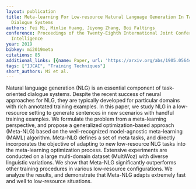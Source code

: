 ```yaml
---
layout: publication
title: Meta-learning For Low-resource Natural Language Generation In Task-oriented
  Dialogue Systems
authors: Fei Mi, Minlie Huang, Jiyong Zhang, Boi Faltings
conference: Proceedings of the Twenty-Eighth International Joint Conference on Artificial
  Intelligence
year: 2019
bibkey: mi2019meta
citations: 85
additional_links: [{name: Paper, url: 'https://arxiv.org/abs/1905.05644'}]
tags: ["IJCAI", "Training Techniques"]
short_authors: Mi et al.
---
```

Natural language generation (NLG) is an essential component of task-oriented
dialogue systems. Despite the recent success of neural approaches for NLG, they
are typically developed for particular domains with rich annotated training
examples. In this paper, we study NLG in a low-resource setting to generate
sentences in new scenarios with handful training examples. We formulate the
problem from a meta-learning perspective, and propose a generalized
optimization-based approach (Meta-NLG) based on the well-recognized
model-agnostic meta-learning (MAML) algorithm. Meta-NLG defines a set of meta
tasks, and directly incorporates the objective of adapting to new low-resource
NLG tasks into the meta-learning optimization process. Extensive experiments
are conducted on a large multi-domain dataset (MultiWoz) with diverse
linguistic variations. We show that Meta-NLG significantly outperforms other
training procedures in various low-resource configurations. We analyze the
results, and demonstrate that Meta-NLG adapts extremely fast and well to
low-resource situations.